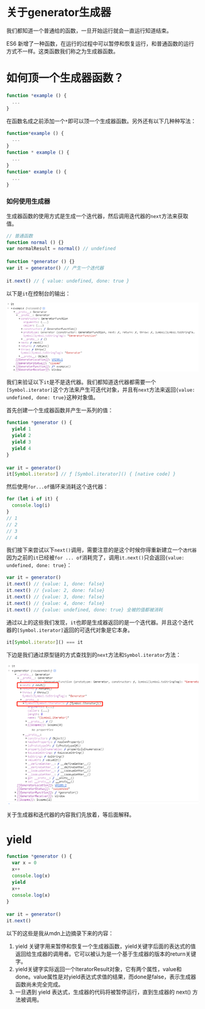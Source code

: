 # 关于generator生成器

我们都知道一个普通给的函数，一旦开始运行就会一直运行知道结束。

ES6 新增了一种函数，在运行的过程中可以暂停和恢复运行，和普通函数的运行方式不一样。这类函数我们称之为生成器函数。

# 如何顶一个生成器函数？

```js
function *example () {
  ...
}
```
在函数名成之前添加一个`*`即可以顶一个生成器函数。另外还有以下几种种写法：

```js
function*example () {
  ...
}
function * example () {
  ...
}
function* example () {
  ...
}
```

### 如何使用生成器

生成器函数的使用方式是生成一个迭代器，然后调用迭代器的`next`方法来获取值。

```js
// 普通函数
function normal () {}
var normalResult = normal() // undefined

function *generator () {}
var it = generator() // 产生一个迭代器

it.next() // { value: undefined, done: true }
```

以下是`it`在控制台的输出：

![](./1.png)

我们来验证以下`it`是不是迭代器。我们都知道迭代器都需要一个`[Symbol.iterator]`这个方法来产生可迭代对象，并且有`next`方法来返回`{value: undefined, done: true}`这种对象值。

首先创建一个生成器函数并产生一系列的值：
```js
function *generator () {
  yield 1
  yield 2
  yield 3
  yield 4
}

var it = generator()
it[Symbol.iterator] // ƒ [Symbol.iterator]() { [native code] }
```

然后使用`for...of`循环来消耗这个迭代器：

```js
for (let i of it) {
  console.log(i)
}
// 1
// 2
// 3
// 4
```

我们接下来尝试以下`next()`调用，需要注意的是这个时候你得重新建立一个`迭代器`因为之前的`it`已经被`for ... of`消耗完了，调用`it.next()`只会返回`{value: undefined, done: true}`：

```js
var it = generator()
it.next() // {value: 1, done: false}
it.next() // {value: 2, done: false}
it.next() // {value: 3, done: false}
it.next() // {value: 4, done: false}
it.next() // {value: undefined, done: true} 全被的值都被消耗
```

通过以上的这些我们发现，`it`也即是生成器返回的是一个迭代器。并且这个迭代器的`[Symbol.iterator]`返回的可迭代对象是它本身。

```js
it[Symbol.iterator]() === it
```

下边是我们通过原型链的方式查找到的`next`方法和`Symbol.iterator`方法：

![](./2.jpg)

关于生成器和迭代器的内容我们先放着，等后面解释。

# yield

```js
function *generator () {
  var x = 0
  x++
  console.log(x)
  yield
  x++
  console.log(x)
}

var it = generator()
it.next()
```

以下的这些是我从mdn上边摘录下来的内容：

1. yield 关键字用来暂停和恢复一个生成器函数，yield关键字后面的表达式的值返回给生成器的调用者。它可以被认为是一个基于生成器的版本的return关键字。
2. yield关键字实际返回一个IteratorResult对象，它有两个属性，value和done。value属性是对yield表达式求值的结果，而done是false，表示生成器函数尚未完全完成。
3. 一旦遇到 yield 表达式，生成器的代码将被暂停运行，直到生成器的 next() 方法被调用。



